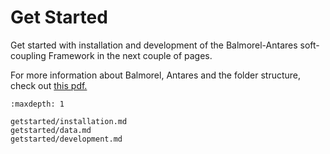 # Get Started

Get started with installation and development of the Balmorel-Antares soft-coupling Framework in the next couple of pages.

For more information about Balmorel, Antares and the folder structure, check out [this pdf.](https://github.com/Mathias157/BAF/blob/master/docs/Balmorel_Antares_Soft_Coupling_Framework_Documentation.pdf)

```{toctree}
:maxdepth: 1

getstarted/installation.md
getstarted/data.md
getstarted/development.md
```